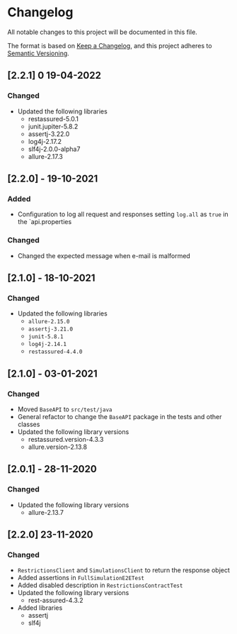 # Changelog
All notable changes to this project will be documented in this file.

The format is based on [Keep a Changelog](https://keepachangelog.com/en/1.0.0/),
and this project adheres to [Semantic Versioning](https://semver.org/spec/v2.0.0.html).

## [2.2.1] 0 19-04-2022

### Changed
- Updated the following libraries
  - restassured-5.0.1 
  - junit.jupiter-5.8.2
  - assertj-3.22.0
  - log4j-2.17.2
  - slf4j-2.0.0-alpha7
  - allure-2.17.3

## [2.2.0] - 19-10-2021

### Added
- Configuration to log all request and responses setting `log.all` as `true` in the `api.properties

### Changed
- Changed the expected message when e-mail is malformed

## [2.1.0] - 18-10-2021

### Changed
- Updated the following libraries
   - `allure-2.15.0` 
   - `assertj-3.21.0`
   - `junit-5.8.1`
   - `log4j-2.14.1`
   - `restassured-4.4.0`

## [2.1.0] - 03-01-2021

### Changed
 - Moved `BaseAPI` to `src/test/java`
 - General refactor to change the `BaseAPI` package in the tests and other classes
 - Updated the following library versions
    - restassured.version-4.3.3
    - allure.version-2.13.8
    
## [2.0.1] - 28-11-2020

### Changed
 - Updated the following library versions
    - allure-2.13.7

## [2.2.0] 23-11-2020

### Changed
 - `RestrictionsClient` and `SimulationsClient` to return the response object
 - Added assertions in `FullSimulationE2ETest`
 - Added disabled description in `RestrictionsContractTest`
 - Updated the following library versions
    - rest-assured-4.3.2
 - Added libraries
    - assertj
    - slf4j
   